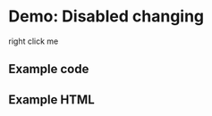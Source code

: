 # Demo: Disabled changing

<span class="context-menu-one label label-default">right click me</span>

## Example code

<script type="text/javascript" class="showcase">
$(function(){
    $.contextMenu({
        selector: '.context-menu-one', 
        callback: function(key, options) {
            var message = "clicked: " + key;
            $('#msg').text(message); 
        },
        items: {
            "edit": {name: "Clickable", icon: "edit"},
            "cut": {
                name: "Disabled", 
                icon: "cut", 
                disabled: function(key, opt) { 
                    // this references the trigger element
                    return !this.data('cutDisabled'); 
                }
            },
            "toggle": {
                name: "Toggle", 
                callback: function() {
                    // this references the trigger element
                    this.data('cutDisabled', !this.data('cutDisabled'));
                    return false;
                }
            }
        }
    });
});
</script>

## Example HTML
<div style="display:none;" class="showcase" data-showcase-import=".context-menu-one"></div>
<div id="msg"></div>